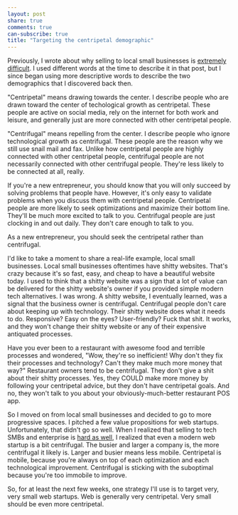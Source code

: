 ```yaml
---
layout: post
share: true
comments: true
can-subscribe: true
title: "Targeting the centripetal demographic"
---
```


Previously, I wrote about why selling to local small businesses is <a href="http://www.dillonforrest.com/startup/i-cant-make-money-from-local-small-businesses/" target="_blank">extremely difficult</a>. I used different words at the time to describe it in that post, but I since began using more descriptive words to describe the two demographics that I discovered back then.

"Centripetal" means drawing towards the center. I describe people who are drawn toward the center of techological growth as centripetal. These people are active on social media, rely on the internet for both work and leisure, and generally just are more connected with other centripetal people.

"Centrifugal" means repelling from the center. I describe people who ignore technological growth as centrifugal. These people are the reason why we still use snail mail and fax. Unlike how centripetal people are highly connected with other centripetal people, centrifugal people are not necessarily connected with other centrifugal people. They're less likely to be connected at all, really.

If you're a new entrepreneur, you should know that you will only succeed by solving problems that people have. However, it's only easy to validate problems when you discuss them with centripetal people. Centripetal people are more likely to seek optimizations and maximize their bottom line. They'll be much more excited to talk to you. Centrifugal people are just clocking in and out daily. They don't care enough to talk to you.

As a new entrepreneur, you should seek the centripetal rather than centrifugal.

I'd like to take a moment to share a real-life example, local small businesses. Local small businesses oftentimes have shitty websites. That's crazy because it's so fast, easy, and cheap to have a beautiful website today. I used to think that a shitty website was a sign that a lot of value can be delivered for the shitty website's owner if you provided simple modern tech alternatives. I was wrong. A shitty website, I eventually learned, was a signal that the business owner is centrifugal. Centrifugal people don't care about keeping up with technology. Their shitty website does what it needs to do. Responsive? Easy on the eyes? User-friendly? Fuck that shit. It works, and they won't change their shitty website or any of their expensive antiquated processes.

Have you ever been to a restaurant with awesome food and terrible processes and wondered, "Wow, they're so inefficient! Why don't they fix their processes and technology? Can't they make much more money that way?" Restaurant owners tend to be centrifugal. They don't give a shit about their shitty processes. Yes, they COULD make more money by following your centripetal advice, but they don't have centripetal goals. And no, they won't talk to you about your obviously-much-better restaurant POS app.

So I moved on from local small businesses and decided to go to more progressive spaces. I pitched a few value propositions for web startups. Unfortunately, that didn't go so well. When I realized that selling to tech SMBs and enterprise is <a href="http://www.dillonforrest.com/startup/validating-enterprise-business-ideas-the-wrong-way/" target="_blank">hard as well</a>, I realized that even a modern web startup is a bit centrifugal. The busier and larger a company is, the more centrifugal it likely is. Larger and busier means less mobile. Centripetal is mobile, because you're always on top of each optimization and each technological improvement. Centrifugal is sticking with the suboptimal because you're too immobile to improve.

So, for at least the next few weeks, one strategy I'll use is to target very, very small web startups. Web is generally very centripetal. Very small should be even more centripetal.